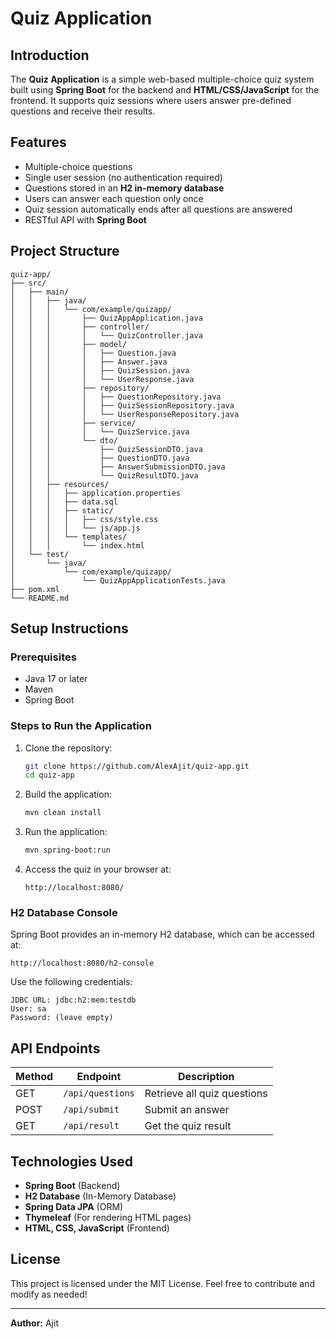 # Quiz Application

## Introduction
The **Quiz Application** is a simple web-based multiple-choice quiz system built using **Spring Boot** for the backend and **HTML/CSS/JavaScript** for the frontend. It supports quiz sessions where users answer pre-defined questions and receive their results.

## Features
- Multiple-choice questions
- Single user session (no authentication required)
- Questions stored in an **H2 in-memory database**
- Users can answer each question only once
- Quiz session automatically ends after all questions are answered
- RESTful API with **Spring Boot**

## Project Structure
```
quiz-app/
├── src/
│   ├── main/
│   │   ├── java/
│   │   │   └── com/example/quizapp/
│   │   │       ├── QuizAppApplication.java
│   │   │       ├── controller/
│   │   │       │   └── QuizController.java
│   │   │       ├── model/
│   │   │       │   ├── Question.java
│   │   │       │   ├── Answer.java
│   │   │       │   ├── QuizSession.java
│   │   │       │   └── UserResponse.java
│   │   │       ├── repository/
│   │   │       │   ├── QuestionRepository.java
│   │   │       │   ├── QuizSessionRepository.java
│   │   │       │   └── UserResponseRepository.java
│   │   │       ├── service/
│   │   │       │   └── QuizService.java
│   │   │       └── dto/
│   │   │           ├── QuizSessionDTO.java
│   │   │           ├── QuestionDTO.java
│   │   │           ├── AnswerSubmissionDTO.java
│   │   │           └── QuizResultDTO.java
│   │   ├── resources/
│   │   │   ├── application.properties
│   │   │   ├── data.sql
│   │   │   ├── static/
│   │   │   │   ├── css/style.css
│   │   │   │   └── js/app.js
│   │   │   └── templates/
│   │   │       └── index.html
│   └── test/
│       └── java/
│           └── com/example/quizapp/
│               └── QuizAppApplicationTests.java
├── pom.xml
└── README.md
```

## Setup Instructions

### Prerequisites
- Java 17 or later
- Maven
- Spring Boot

### Steps to Run the Application
1. Clone the repository:
   ```sh
   git clone https://github.com/AlexAjit/quiz-app.git
   cd quiz-app
   ```
2. Build the application:
   ```sh
   mvn clean install
   ```
3. Run the application:
   ```sh
   mvn spring-boot:run
   ```
4. Access the quiz in your browser at:
   ```
   http://localhost:8080/
   ```

### H2 Database Console
Spring Boot provides an in-memory H2 database, which can be accessed at:
```
http://localhost:8080/h2-console
```
Use the following credentials:
```
JDBC URL: jdbc:h2:mem:testdb
User: sa
Password: (leave empty)
```

## API Endpoints
| Method | Endpoint | Description |
|--------|---------|-------------|
| GET | `/api/questions` | Retrieve all quiz questions |
| POST | `/api/submit` | Submit an answer |
| GET | `/api/result` | Get the quiz result |

## Technologies Used
- **Spring Boot** (Backend)
- **H2 Database** (In-Memory Database)
- **Spring Data JPA** (ORM)
- **Thymeleaf** (For rendering HTML pages)
- **HTML, CSS, JavaScript** (Frontend)

## License
This project is licensed under the MIT License. Feel free to contribute and modify as needed!

---
**Author:** Ajit

